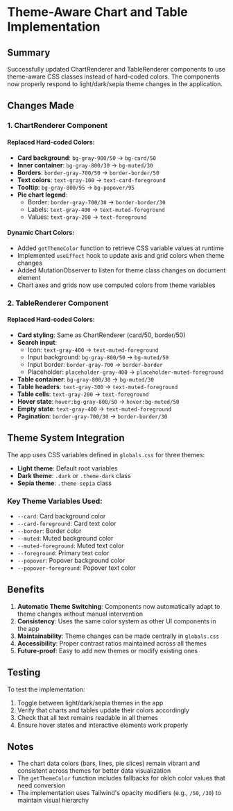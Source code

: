 # Theme-Aware Chart and Table Implementation

## Summary

Successfully updated ChartRenderer and TableRenderer components to use theme-aware CSS classes instead of hard-coded colors. The components now properly respond to light/dark/sepia theme changes in the application.

## Changes Made

### 1. ChartRenderer Component

#### Replaced Hard-coded Colors:
- **Card background**: `bg-gray-900/50` → `bg-card/50`
- **Inner container**: `bg-gray-800/30` → `bg-muted/30`
- **Borders**: `border-gray-700/50` → `border-border/50`
- **Text colors**: `text-gray-100` → `text-card-foreground`
- **Tooltip**: `bg-gray-800/95` → `bg-popover/95`
- **Pie chart legend**:
  - Border: `border-gray-700/30` → `border-border/30`
  - Labels: `text-gray-400` → `text-muted-foreground`
  - Values: `text-gray-200` → `text-foreground`

#### Dynamic Chart Colors:
- Added `getThemeColor` function to retrieve CSS variable values at runtime
- Implemented `useEffect` hook to update axis and grid colors when theme changes
- Added MutationObserver to listen for theme class changes on document element
- Chart axes and grids now use computed colors from theme variables

### 2. TableRenderer Component

#### Replaced Hard-coded Colors:
- **Card styling**: Same as ChartRenderer (card/50, border/50)
- **Search input**:
  - Icon: `text-gray-400` → `text-muted-foreground`
  - Input background: `bg-gray-800/50` → `bg-muted/50`
  - Input border: `border-gray-700` → `border-border`
  - Placeholder: `placeholder-gray-400` → `placeholder-muted-foreground`
- **Table container**: `bg-gray-800/30` → `bg-muted/30`
- **Table headers**: `text-gray-300` → `text-muted-foreground`
- **Table cells**: `text-gray-200` → `text-foreground`
- **Hover state**: `hover:bg-gray-800/50` → `hover:bg-muted/50`
- **Empty state**: `text-gray-400` → `text-muted-foreground`
- **Pagination**: `border-gray-700/30` → `border-border/30`

## Theme System Integration

The app uses CSS variables defined in `globals.css` for three themes:
- **Light theme**: Default root variables
- **Dark theme**: `.dark` or `.theme-dark` class
- **Sepia theme**: `.theme-sepia` class

### Key Theme Variables Used:
- `--card`: Card background color
- `--card-foreground`: Card text color
- `--border`: Border color
- `--muted`: Muted background color
- `--muted-foreground`: Muted text color
- `--foreground`: Primary text color
- `--popover`: Popover background color
- `--popover-foreground`: Popover text color

## Benefits

1. **Automatic Theme Switching**: Components now automatically adapt to theme changes without manual intervention
2. **Consistency**: Uses the same color system as other UI components in the app
3. **Maintainability**: Theme changes can be made centrally in `globals.css`
4. **Accessibility**: Proper contrast ratios maintained across all themes
5. **Future-proof**: Easy to add new themes or modify existing ones

## Testing

To test the implementation:
1. Toggle between light/dark/sepia themes in the app
2. Verify that charts and tables update their colors accordingly
3. Check that all text remains readable in all themes
4. Ensure hover states and interactive elements work properly

## Notes

- The chart data colors (bars, lines, pie slices) remain vibrant and consistent across themes for better data visualization
- The `getThemeColor` function includes fallbacks for oklch color values that need conversion
- The implementation uses Tailwind's opacity modifiers (e.g., `/50`, `/30`) to maintain visual hierarchy
